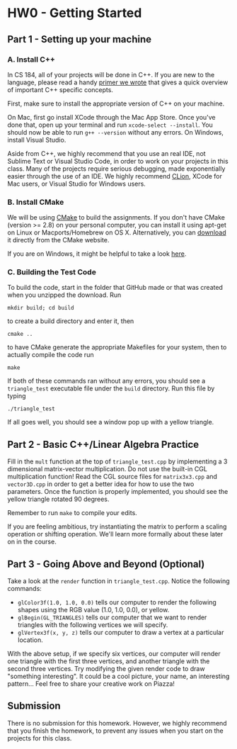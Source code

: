 # HW0 - Getting Started

## Part 1 - Setting up your machine

### A. Install C++

In CS 184, all of your projects will be done in C++. If you are new to the language, please read a handy [primer we wrote](https://docs.google.com/document/d/12aFzdekyJv5Ju6aTACT0Pk0ypByxhIKbmtLEEOn8cXM/edit) that gives a quick overview of important C++ specific concepts. 

First, make sure to install the appropriate version of C++ on your machine. 

On Mac, first go install XCode through the Mac App Store. Once you've done that, open up your terminal and run ```xcode-select --install```. You should now be able to run ```g++ --version``` without any errors. On Windows, install Visual Studio.

Aside from C++, we highly recommend that you use an real IDE, not Sublime Text or Visual Studio Code, in order to work on your projects in this class. Many of the projects require serious debugging, made exponentially easier through the use of an IDE. We highly recommend [CLion](https://www.jetbrains.com/clion/), XCode for Mac users, or Visual Studio for Windows users.

### B. Install CMake

We will be using [CMake](http://www.cmake.org/) to build the assignments. If you don't have CMake (version >= 2.8) on your personal computer, you can install it using apt-get on Linux or Macports/Homebrew on OS X. Alternatively, you can [download](https://cmake.org/download/) it directly from the CMake website.

If you are on Windows, it might be helpful to take a look [here](https://docs.google.com/document/d/1fPwMXKZ66YZnH-z0cM7cUw7ApN6Xc0N-q9EYggrG5u4/edit).

### C. Building the Test Code

To build the code, start in the folder that GitHub made or that was created when you unzipped the download. Run 

    mkdir build; cd build

to create a build directory and enter it, then 

    cmake ..

to have CMake generate the appropriate Makefiles for your system, then to actually compile the code run

    make 

If both of these commands ran without any errors, you should see a ```triangle_test``` executable file under the ```build``` directory. Run this file by typing

    ./triangle_test

If all goes well, you should see a window pop up with a yellow triangle.


## Part 2 - Basic C++/Linear Algebra Practice

Fill in the ```mult``` function at the top of ```triangle_test.cpp``` by implementing a 3 dimensional matrix-vector multiplication. Do not use the built-in CGL multiplication function! Read the CGL source files for ```matrix3x3.cpp``` and ```vector3D.cpp``` in order to get a better idea for how to use the two parameters. Once the function is properly implemented, you should see the yellow triangle rotated 90 degrees.

Remember to run ```make``` to compile your edits.

If you are feeling ambitious, try instantiating the matrix to perform a scaling operation or shifting operation. We'll learn more formally about these later on in the course.

## Part 3 - Going Above and Beyond (Optional)

Take a look at the ```render``` function in ```triangle_test.cpp```. Notice the following commands:

* ```glColor3f(1.0, 1.0, 0.0)``` tells our computer to render the following shapes using the RGB value (1.0, 1.0, 0.0), or yellow.
* ```glBegin(GL_TRIANGLES)``` tells our computer that we want to render triangles with the following vertices we will specify.
* ```glVertex3f(x, y, z)``` tells our computer to draw a vertex at a particular location.

With the above setup, if we specify six vertices, our computer will render one triangle with the first three vertices, and another triangle with the second three vertices. Try modifying the given render code to draw "something interesting". It could be a cool picture, your name, an interesting pattern... Feel free to share your creative work on Piazza!

## Submission
There is no submission for this homework. However, we highly recommend that you finish the homework, to prevent any issues when you start on the projects for this class.